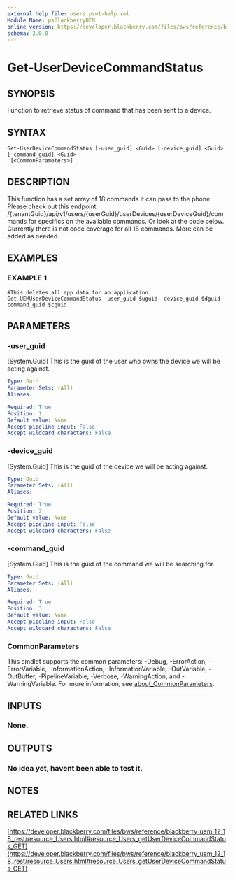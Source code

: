 ```yaml
---
external help file: users.psm1-help.xml
Module Name: psBlackberryUEM
online version: https://developer.blackberry.com/files/bws/reference/blackberry_uem_12_18_rest/resource_Users.html#resource_Users_getUserDeviceCommandStatus_GET
schema: 2.0.0
---
```


# Get-UserDeviceCommandStatus

## SYNOPSIS
Function to retrieve status of command that has been sent to a device.

## SYNTAX

```
Get-UserDeviceCommandStatus [-user_guid] <Guid> [-device_guid] <Guid> [-command_guid] <Guid>
 [<CommonParameters>]
```

## DESCRIPTION
This function has a set array of 18 commands it can pass to the phone.
Please check out this endpoint
/{tenantGuid}/api/v1/users/{userGuid}/userDevices/{userDeviceGuid}/commands
for specifics on the available commands.
Or look at the code below.
Currently there is not code coverage
for all 18 commands.
More can be added as needed.

## EXAMPLES

### EXAMPLE 1
```
#This deletes all app data for an application.
Get-UEMUserDeviceCommandStatus -user_guid $uguid -device_guid $dguid -command_guid $cguid
```

## PARAMETERS

### -user_guid
\[System.Guid\] This is the guid of the user who owns the device we will be acting against.

```yaml
Type: Guid
Parameter Sets: (All)
Aliases:

Required: True
Position: 1
Default value: None
Accept pipeline input: False
Accept wildcard characters: False
```

### -device_guid
\[System.Guid\] This is the guid of the device we will be acting against.

```yaml
Type: Guid
Parameter Sets: (All)
Aliases:

Required: True
Position: 2
Default value: None
Accept pipeline input: False
Accept wildcard characters: False
```

### -command_guid
\[System.Guid\] This is the guid of the command we will be searching for.

```yaml
Type: Guid
Parameter Sets: (All)
Aliases:

Required: True
Position: 3
Default value: None
Accept pipeline input: False
Accept wildcard characters: False
```

### CommonParameters
This cmdlet supports the common parameters: -Debug, -ErrorAction, -ErrorVariable, -InformationAction, -InformationVariable, -OutVariable, -OutBuffer, -PipelineVariable, -Verbose, -WarningAction, and -WarningVariable. For more information, see [about_CommonParameters](http://go.microsoft.com/fwlink/?LinkID=113216).

## INPUTS

### None.
## OUTPUTS

### No idea yet, havent been able to test it.
## NOTES

## RELATED LINKS

[https://developer.blackberry.com/files/bws/reference/blackberry_uem_12_18_rest/resource_Users.html#resource_Users_getUserDeviceCommandStatus_GET](https://developer.blackberry.com/files/bws/reference/blackberry_uem_12_18_rest/resource_Users.html#resource_Users_getUserDeviceCommandStatus_GET)

